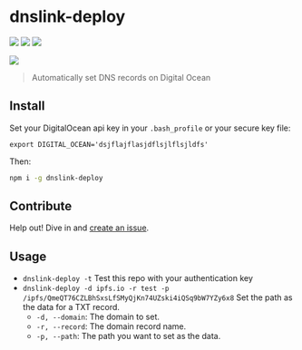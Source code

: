 # dnslink-deploy

[![](https://img.shields.io/badge/made%20by-Protocol%20Labs-blue.svg?style=flat-square)](http://ipn.io)
[![](https://img.shields.io/badge/project-IPFS-blue.svg?style=flat-square)](http://ipfs.io/)
[![](https://img.shields.io/badge/freejs-%23ipfs-blue.svg?style=flat-square)](http://webchat.freenode.net/?channels=%23ipfs)

![](https://cdn.rawgit.com/jbenet/contribute-ipfs-gif/master/img/contribute.gif)

> Automatically set DNS records on Digital Ocean

## Install

Set your DigitalOcean api key in your `.bash_profile` or your secure key file:

`export DIGITAL_OCEAN='dsjflajflasjdflsjlflsjldfs'`

Then:

```sh
npm i -g dnslink-deploy
```

## Contribute

Help out! Dive in and [create an issue](//github.com/ipfs/dnslink-deploy/issues).

## Usage

* `dnslink-deploy -t` Test this repo with your authentication key
* `dnslink-deploy -d ipfs.io -r test -p /ipfs/QmeQT76CZLBhSxsLfSMyQjKn74UZski4iQSq9bW7YZy6x8` Set the path as the data for a TXT record.
    * `-d, --domain`: The domain to set.
    * `-r, --record`: The domain record name.
    * `-p, --path`: The path you want to set as the data.